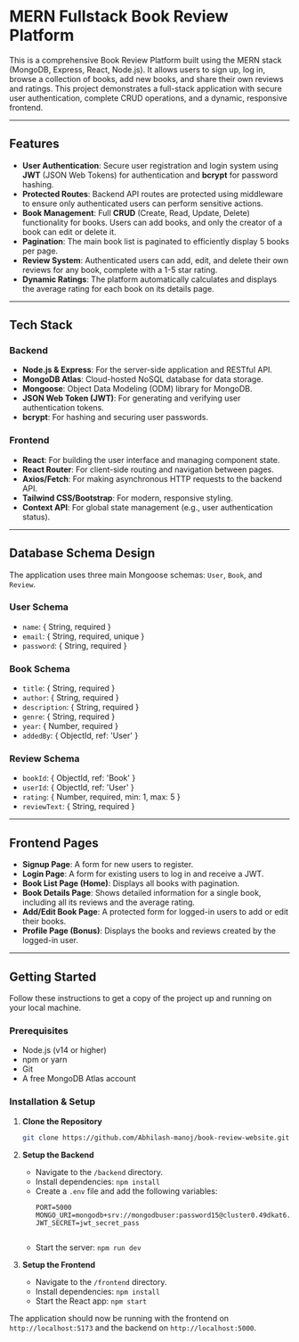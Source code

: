 # MERN Fullstack Book Review Platform

This is a comprehensive Book Review Platform built using the MERN stack (MongoDB, Express, React, Node.js). It allows users to sign up, log in, browse a collection of books, add new books, and share their own reviews and ratings. This project demonstrates a full-stack application with secure user authentication, complete CRUD operations, and a dynamic, responsive frontend.

---

## Features

* **User Authentication**: Secure user registration and login system using **JWT** (JSON Web Tokens) for authentication and **bcrypt** for password hashing.
* **Protected Routes**: Backend API routes are protected using middleware to ensure only authenticated users can perform sensitive actions.
* **Book Management**: Full **CRUD** (Create, Read, Update, Delete) functionality for books. Users can add books, and only the creator of a book can edit or delete it.
* **Pagination**: The main book list is paginated to efficiently display 5 books per page.
* **Review System**: Authenticated users can add, edit, and delete their own reviews for any book, complete with a 1-5 star rating.
* **Dynamic Ratings**: The platform automatically calculates and displays the average rating for each book on its details page.

---

## Tech Stack

### Backend
* **Node.js & Express**: For the server-side application and RESTful API.
* **MongoDB Atlas**: Cloud-hosted NoSQL database for data storage.
* **Mongoose**: Object Data Modeling (ODM) library for MongoDB.
* **JSON Web Token (JWT)**: For generating and verifying user authentication tokens.
* **bcrypt**: For hashing and securing user passwords.

### Frontend
* **React**: For building the user interface and managing component state.
* **React Router**: For client-side routing and navigation between pages.
* **Axios/Fetch**: For making asynchronous HTTP requests to the backend API.
* **Tailwind CSS/Bootstrap**: For modern, responsive styling.
* **Context API**: For global state management (e.g., user authentication status).

---

## Database Schema Design

The application uses three main Mongoose schemas: `User`, `Book`, and `Review`.

### User Schema
* `name`: { String, required }
* `email`: { String, required, unique }
* `password`: { String, required }

### Book Schema
* `title`: { String, required }
* `author`: { String, required }
* `description`: { String, required }
* `genre`: { String, required }
* `year`: { Number, required }
* `addedBy`: { ObjectId, ref: 'User' }

### Review Schema
* `bookId`: { ObjectId, ref: 'Book' }
* `userId`: { ObjectId, ref: 'User' }
* `rating`: { Number, required, min: 1, max: 5 }
* `reviewText`: { String, required }

---

## Frontend Pages

* **Signup Page**: A form for new users to register.
* **Login Page**: A form for existing users to log in and receive a JWT.
* **Book List Page (Home)**: Displays all books with pagination.
* **Book Details Page**: Shows detailed information for a single book, including all its reviews and the average rating.
* **Add/Edit Book Page**: A protected form for logged-in users to add or edit their books.
* **Profile Page (Bonus)**: Displays the books and reviews created by the logged-in user.

---

## Getting Started

Follow these instructions to get a copy of the project up and running on your local machine.

### Prerequisites
* Node.js (v14 or higher)
* npm or yarn
* Git
* A free MongoDB Atlas account

### Installation & Setup

1.  **Clone the Repository**
    ```sh
    git clone https://github.com/Abhilash-manoj/book-review-website.git
    ```

2.  **Setup the Backend**
    * Navigate to the `/backend` directory.
    * Install dependencies: `npm install`
    * Create a `.env` file and add the following variables:
        ```env
        PORT=5000
        MONGO_URI=mongodb+srv://mongodbuser:password15@cluster0.49dkat6.mongodb.net/bookreviewDB
        JWT_SECRET=jwt_secret_pass


        ```
    * Start the server: `npm run dev`

3.  **Setup the Frontend**
    * Navigate to the `/frontend` directory.
    * Install dependencies: `npm install`
    * Start the React app: `npm start`

The application should now be running with the frontend on `http://localhost:5173` and the backend on `http://localhost:5000`.